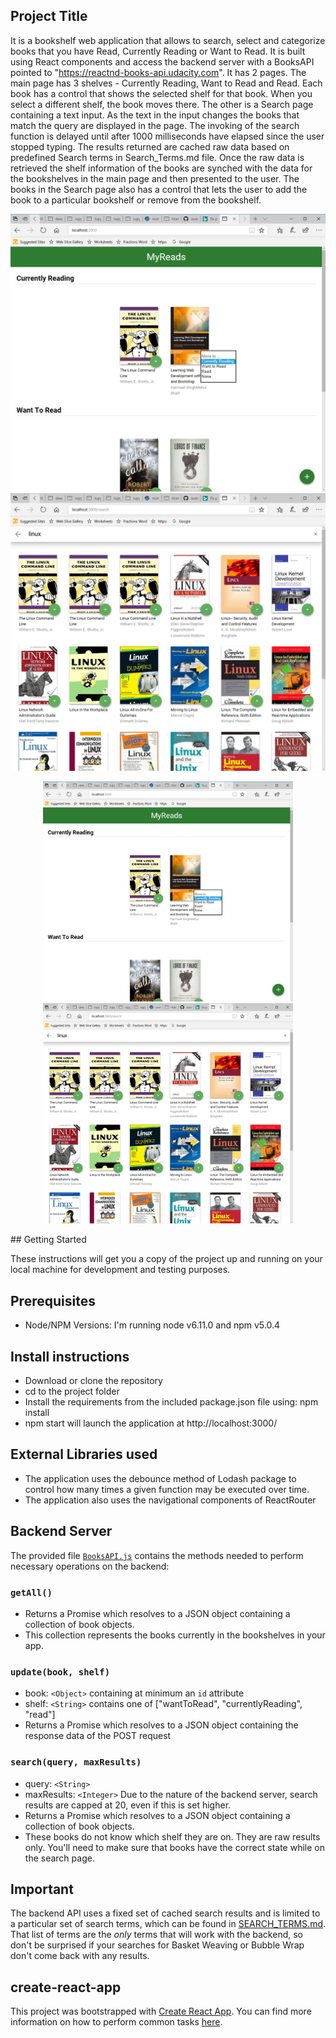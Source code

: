 ## Project Title

It is a bookshelf web application that allows to search, select and categorize books that you have Read, Currently Reading or Want to Read. It is built using React components and access the backend server with a BooksAPI pointed to "https://reactnd-books-api.udacity.com". It has 2 pages. The main page has 3 shelves - Currently Reading, Want to Read and Read. Each book has a control that shows the selected shelf for that book. When you select a different shelf, the book moves there. The other is a Search page containing a text input. As the text in the input changes the books that match the query are displayed in the page. The invoking of the search function is delayed until after 1000 milliseconds have elapsed since the user stopped typing. The results returned are cached raw data based on predefined Search terms in Search_Terms.md file. Once the raw data is retrieved the shelf information of the books are synched with the data for the bookshelves in the main page and then presented to the user. The books in the Search page also has a control that lets the user to add the book to a particular bookshelf or remove from the bookshelf.

![Home Page](images/HomePage.png)
![Search Page](images/SearchPage.png)
<p align="center">
  <img src="images/HomePage.png" width="400"/>
  <img src="images/SearchPage.png" width="400"/>

</p>
## Getting Started

These instructions will get you a copy of the project up and running on your local machine for development and testing purposes.

## Prerequisites

* Node/NPM Versions: I'm running node v6.11.0 and npm v5.0.4

## Install instructions

* Download or clone the  repository
* cd to the project folder
* Install the requirements from the included package.json file using: npm install
* npm start will launch the application at http://localhost:3000/

## External Libraries used
* The application uses the debounce method  of Lodash package to control how many times a given function may be executed over time.
* The application also uses the navigational components of ReactRouter

## Backend Server

 The provided file [`BooksAPI.js`](src/BooksAPI.js) contains the methods needed to perform necessary operations on the backend:

### `getAll()`
* Returns a Promise which resolves to a JSON object containing a collection of book objects.
* This collection represents the books currently in the bookshelves in your app.

### `update(book, shelf)`
* book: `<Object>` containing at minimum an `id` attribute
* shelf: `<String>` contains one of ["wantToRead", "currentlyReading", "read"]  
* Returns a Promise which resolves to a JSON object containing the response data of the POST request

### `search(query, maxResults)`
* query: `<String>`
* maxResults: `<Integer>` Due to the nature of the backend server, search results are capped at 20, even if this is set higher.
* Returns a Promise which resolves to a JSON object containing a collection of book objects.
* These books do not know which shelf they are on. They are raw results only. You'll need to make sure that books have the correct state while on the search page.

## Important
The backend API uses a fixed set of cached search results and is limited to a particular set of search terms, which can be found in [SEARCH_TERMS.md](SEARCH_TERMS.md). That list of terms are the _only_ terms that will work with the backend, so don't be surprised if your searches for Basket Weaving or Bubble Wrap don't come back with any results.

## create-react-app

This project was bootstrapped with [Create React App](https://github.com/facebookincubator/create-react-app). You can find more information on how to perform common tasks [here](https://github.com/facebookincubator/create-react-app/blob/master/packages/react-scripts/template/README.md).
